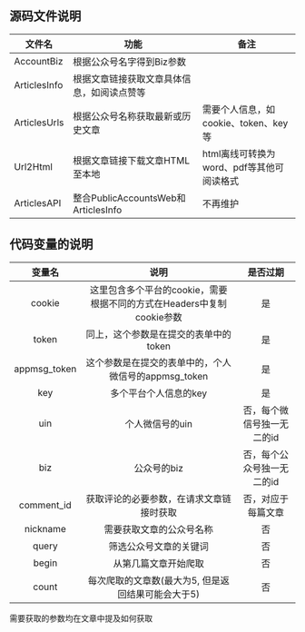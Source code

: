 ## 源码文件说明

| 文件名       | 功能                                       | 备注     |
| ------------ | ------------------------------------------ | -------- |
| AccountBiz   | 根据公众号名字得到Biz参数                  |          |
| ArticlesInfo | 根据文章链接获取文章具体信息，如阅读点赞等 |          |
| ArticlesUrls | 根据公众号名称获取最新或历史文章 | 需要个人信息，如cookie、token、key等         |
| Url2Html | 根据文章链接下载文章HTML至本地 | html离线可转换为word、pdf等其他可阅读格式         |
| ArticlesAPI  | 整合PublicAccountsWeb和ArticlesInfo        | 不再维护 |

## 代码变量的说明

|     变量名      |        说明        | 是否过期|
| :-------------: | :----------------: | :----------------:  |
| cookie | 这里包含多个平台的cookie，需要根据不同的方式在Headers中复制cookie参数 | 是|
|    token     |  同上，这个参数是在提交的表单中的token  |是|
|    appmsg_token     | 这个参数是在提交的表单中的，个人微信号的appmsg_token  |是|
| key | 多个平台个人信息的key | 是|
| uin | 个人微信号的uin |否，每个微信号独一无二的id|
| biz | 公众号的biz |否，每个公众号独一无二的id|
|comment_id| 获取评论的必要参数，在请求文章链接时获取 |否，对应于每篇文章|
|    nickname     |  需要获取文章的公众号名称  |否|
|    query     | 筛选公众号文章的关键词  |否|
| begin | 从第几篇文章开始爬取 |否|
| count | 每次爬取的文章数(最大为5, 但是返回结果可能会大于5) |否|

需要获取的参数均在文章中提及如何获取
